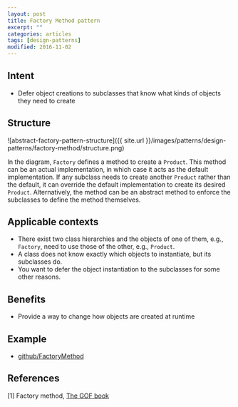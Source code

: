 ```yaml
---
layout: post
title: Factory Method pattern
excerpt: ""
categories: articles
tags: [design-patterns]
modified: 2016-11-02
---
```


## Intent

- Defer object creations to subclasses that know what kinds of objects they need to create

## Structure

![abstract-factory-pattern-structure]({{ site.url }}/images/patterns/design-patterns/factory-method/structure.png)

In the diagram, `Factory` defines a method to create a `Product`. This method can be an actual implementation, in which case it acts as the default implementation. If any subclass needs to create another `Product` rather than the default, it can override the default implementation to create its desired `Product`. Alternatively, the method can be an abstract method to enforce the subclasses to define the method themselves.

## Applicable contexts

- There exist two class hierarchies and the objects of one of them, e.g., `Factory`, need to use those of the other, e.g., `Product`.
- A class does not know exactly which objects to instantiate, but its subclasses do.
- You want to defer the object instantiation to the subclasses for some other reasons.

## Benefits

- Provide a way to change how objects are created at runtime

## Example

- [github/FactoryMethod](https://github.com/khanhpdt/design-patterns/tree/master/src/main/java/vn/khanhpdt/playgrounds/designpatterns/factorymethod)

## References

[1] Factory method, [The GOF book](https://amzn.com/0201633612)

